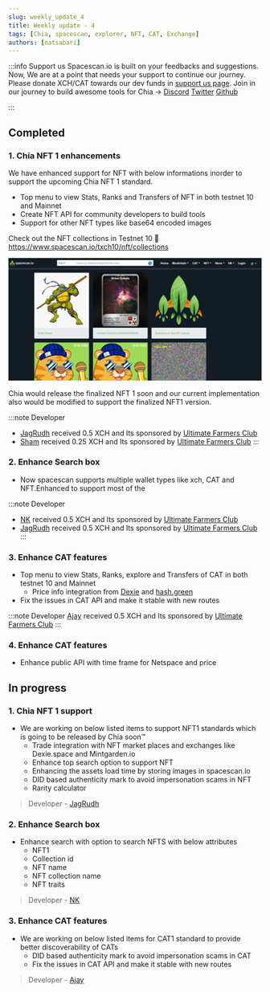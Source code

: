 ```yaml
---
slug: weekly_update_4
title: Weekly update - 4
tags: [Chia, spacescan, explorer, NFT, CAT, Exchange]
authors: [natsabari]
---
```

:::info Support us
Spacescan.io is built on your feedbacks and suggestions. Now, We are at a point that needs your support to continue our journey. Please donate XCH/CAT towards our dev funds in [support us page](https://www.spacescan.io/xch/support-us).   Join in our journey to build awesome tools for Chia ->
[Discord](https://discord.gg/Bb4sj3Bg9P)  [Twitter](https://twitter.com/spacescan_io) [Github](https://github.com/spacescan-io)

:::
## Completed
### 1. Chia NFT 1 enhancements
We have enhanced support for NFT with below informations inorder to support the upcoming Chia NFT 1 standard.
- Top menu to view Stats, Ranks and Transfers of NFT in both testnet 10 and Mainnet
- Create NFT API for community developers to build tools
- Support for other NFT types like base64 encoded images


Check out the NFT collections in Testnet 10 :link: https://www.spacescan.io/txch10/nft/collections

![properties](./nft_collections.png)

Chia would release the finalized NFT 1 soon and our current implementation also would be modified to support the finalized NFT1 version.

:::note Developer
- [JagRudh](https://twitter.com/JagRudhChia) received 0.5 XCH and Its sponsored by [Ultimate Farmers Club](https://twitter.com/TheHonestFarm)
- [Sham](https://twitter.com/shamhiruthik) received 0.25 XCH and Its sponsored by [Ultimate Farmers Club](https://twitter.com/TheHonestFarm)
:::


### 2. Enhance Search box
- Now spacescan supports multiple wallet types like xch, CAT and NFT.Enhanced to support most of the 

:::note Developer
- [NK](https://twitter.com/nandhakumar1033) received 0.5 XCH and Its sponsored by [Ultimate Farmers Club](https://twitter.com/TheHonestFarm)
- [JagRudh](https://twitter.com/JagRudhChia) received 0.5 XCH and Its sponsored by [Ultimate Farmers Club](https://twitter.com/TheHonestFarm)
:::

### 3. Enhance CAT features
- Top menu to view Stats, Ranks, explore and Transfers of CAT in both testnet 10 and Mainnet
    - Price info integration from [Dexie](https://dexie.space/markets) and [hash.green](https://hash.green/dex/XCH-USDS)
- Fix the issues in CAT API and make it stable with new routes

:::note Developer
 [Ajay](https://twitter.com/JagRudhChia) received 0.5 XCH and Its sponsored by [Ultimate Farmers Club](https://twitter.com/TheHonestFarm)
:::
### 4. Enhance CAT features
- Enhance public API with time frame for Netspace and price

## In progress
### 1. Chia NFT 1 support
- We are working on below listed items to support NFT1 standards which is going to be released by Chia soon™
    - Trade integration with NFT market places and exchanges like Dexie.space and Mintgarden.io
    - Enhance top search option to support NFT
    - Enhancing the assets load time by storing images in spacescan.io
    - DID based authenticity mark to avoid impersonation scams in NFT
    - Rarity calculator 

> Developer - [JagRudh](https://twitter.com/JagRudhChia)

### 2. Enhance Search box
- Enhance search with option to search NFTS with below attributes
    - NFT1
    - Collection id
    - NFT name
    - NFT collection  name
    - NFT traits

> Developer - [NK](https://twitter.com/nandhakumar1033)

### 3. Enhance CAT features
- We are working on below listed items for CAT1 standard to provide better discoverability of CATs
    - DID based authenticity mark to avoid impersonation scams in CAT
    - Fix the issues in CAT API and make it stable with new routes

> Developer - [Ajay](https://twitter.com/JagRudhChia)
